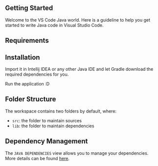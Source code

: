 ## Getting Started

Welcome to the VS Code Java world. Here is a guideline to help you get started to write Java code in Visual Studio Code.

## Requirements
## Installation

Import it in Intellij IDEA or any other Java IDE and let Gradle download the required dependencies for you.

Run the application :D


## Folder Structure

The workspace contains two folders by default, where:

- `src`: the folder to maintain sources
- `lib`: the folder to maintain dependencies

## Dependency Management

The `JAVA DEPENDENCIES` view allows you to manage your dependencies. More details can be found [here](https://github.com/microsoft/vscode-java-pack/blob/master/release-notes/v0.9.0.md#work-with-jar-files-directly).
